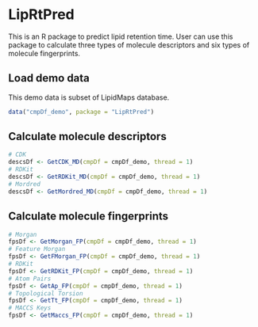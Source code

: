 # LipRtPred

This is an R package to predict lipid retention time. User can use this package to calculate three types of molecule descriptors and six types of molecule fingerprints.

## Load demo data

This demo data is subset of LipidMaps database.

```R
data("cmpDf_demo", package = "LipRtPred")
```

## Calculate molecule descriptors

```R
# CDK
descsDf <- GetCDK_MD(cmpDf = cmpDf_demo, thread = 1)
# RDKit
descsDf <- GetRDKit_MD(cmpDf = cmpDf_demo, thread = 1)
# Mordred
descsDf <- GetMordred_MD(cmpDf = cmpDf_demo, thread = 1)
```

## Calculate molecule fingerprints

```R
# Morgan
fpsDf <- GetMorgan_FP(cmpDf = cmpDf_demo, thread = 1)
# Feature Morgan
fpsDf <- GetFMorgan_FP(cmpDf = cmpDf_demo, thread = 1)
# RDKit
fpsDf <- GetRDKit_FP(cmpDf = cmpDf_demo, thread = 1)
# Atom Pairs
fpsDf <- GetAp_FP(cmpDf = cmpDf_demo, thread = 1)
# Topological Torsion
fpsDf <- GetTt_FP(cmpDf = cmpDf_demo, thread = 1)
# MACCS Keys
fpsDf <- GetMaccs_FP(cmpDf = cmpDf_demo, thread = 1)
```
